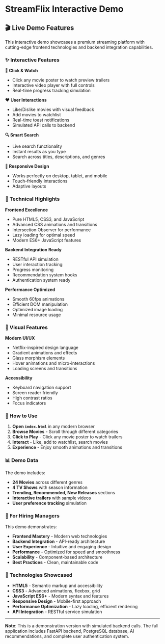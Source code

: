 # StreamFlix Interactive Demo

## 🎬 Live Demo Features

This interactive demo showcases a premium streaming platform with cutting-edge frontend technologies and backend integration capabilities.

### ✨ Interactive Features

**🎯 Click & Watch**
- Click any movie poster to watch preview trailers
- Interactive video player with full controls
- Real-time progress tracking simulation

**❤️ User Interactions**
- Like/Dislike movies with visual feedback
- Add movies to watchlist
- Real-time toast notifications
- Simulated API calls to backend

**🔍 Smart Search**
- Live search functionality
- Instant results as you type
- Search across titles, descriptions, and genres

**📱 Responsive Design**
- Works perfectly on desktop, tablet, and mobile
- Touch-friendly interactions
- Adaptive layouts

### 🚀 Technical Highlights

**Frontend Excellence**
- Pure HTML5, CSS3, and JavaScript
- Advanced CSS animations and transitions
- Intersection Observer for performance
- Lazy loading for optimal speed
- Modern ES6+ JavaScript features

**Backend Integration Ready**
- RESTful API simulation
- User interaction tracking
- Progress monitoring
- Recommendation system hooks
- Authentication system ready

**Performance Optimized**
- Smooth 60fps animations
- Efficient DOM manipulation
- Optimized image loading
- Minimal resource usage

### 🎨 Visual Features

**Modern UI/UX**
- Netflix-inspired design language
- Gradient animations and effects
- Glass morphism elements
- Hover animations and micro-interactions
- Loading screens and transitions

**Accessibility**
- Keyboard navigation support
- Screen reader friendly
- High contrast ratios
- Focus indicators

### 🔧 How to Use

1. **Open `index.html`** in any modern browser
2. **Browse Movies** - Scroll through different categories
3. **Click to Play** - Click any movie poster to watch trailers
4. **Interact** - Like, add to watchlist, search movies
5. **Experience** - Enjoy smooth animations and transitions

### 📊 Demo Data

The demo includes:
- **24 Movies** across different genres
- **4 TV Shows** with season information
- **Trending, Recommended, New Releases** sections
- **Interactive trailers** with sample videos
- **User preference tracking** simulation

### 🎯 For Hiring Managers

This demo demonstrates:
- **Frontend Mastery** - Modern web technologies
- **Backend Integration** - API-ready architecture  
- **User Experience** - Intuitive and engaging design
- **Performance** - Optimized for speed and smoothness
- **Scalability** - Component-based architecture
- **Best Practices** - Clean, maintainable code

### 🌟 Technologies Showcased

- **HTML5** - Semantic markup and accessibility
- **CSS3** - Advanced animations, flexbox, grid
- **JavaScript ES6+** - Modern syntax and features
- **Responsive Design** - Mobile-first approach
- **Performance Optimization** - Lazy loading, efficient rendering
- **API Integration** - RESTful service simulation

---

**Note**: This is a demonstration version with simulated backend calls. The full application includes FastAPI backend, PostgreSQL database, AI recommendations, and complete user authentication system.